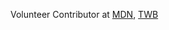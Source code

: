 Volunteer Contributor at [MDN](https://github.com/mdn/content/graphs/contributors), [TWB](https://twbplatform.org/4e587754764a4772464a513066766174702b753876413d3d3a3af7aedcad50c0f6493d3187c23bc7bd8d/key/)
